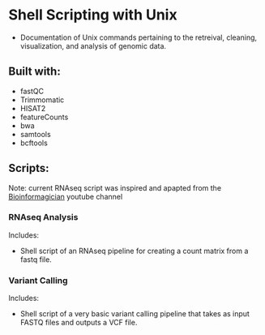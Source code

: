 # Shell Scripting with Unix
+ Documentation of Unix commands pertaining to the retreival, cleaning, visualization, and analysis of genomic data.

## Built with:
+ fastQC
+ Trimmomatic
+ HISAT2
+ featureCounts
+ bwa
+ samtools
+ bcftools

## Scripts:
Note: current RNAseq script was inspired and apapted from the [Bioinformagician](https://www.youtube.com/@Bioinformagician) youtube channel

### RNAseq Analysis

Includes:
+ Shell script of an RNAseq pipeline for creating a count matrix from a fastq file.

### Variant Calling

Includes:
+ Shell script of a very basic variant calling pipeline that takes as input FASTQ files and outputs a VCF file.
